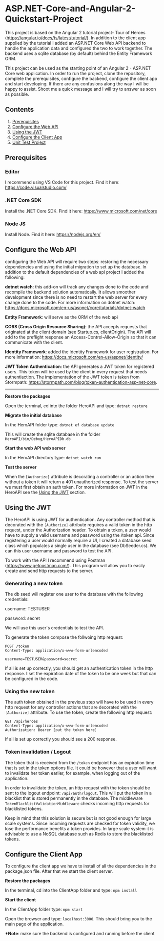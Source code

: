 # ASP.NET-Core-and-Angular-2-Quickstart-Project
This project is based on the Angular 2 tutorial project- Tour of Heroes (https://angular.io/docs/ts/latest/tutorial/). In addition to the client app supplied by the tutorial I added an ASP.NET Core Web API backend to handle the application data and configured the two to work together. The backend uses a sqlite database (by default) behind the Entity Framework ORM. 

This project can be used as the starting point of an Angular 2 - ASP.NET Core web application. In order to run the project, clone the repository, complete the prerequisites, configure the backend, configure the client app and start developing. If there are any confusions along the way I will be happy to assist. Shoot me a quick message and I will try to answer as soon as possible.  

## Contents

1. [Prerequisites](#prerequisites)
2. [Configure the Web API](#configure-the-web-api)
3. [Using the JWT](#using-the-jwt)
4. [Configure the Client App](#configure-the-client-app)
5. [Unit Test Project](#unit-test-project)

## Prerequisites

### Editor
I recommend using VS Code for this project. Find it here: https://code.visualstudio.com/

### .NET Core SDK
Install the .NET Core SDK. Find it here: https://www.microsoft.com/net/core

### Node JS
Install Node. Find it here: https://nodejs.org/en/


## Configure the Web API

configuring the Web API will require two steps: restoring the necessary dependencies and using the initial migration to set up the database. In addition to the default dependencies of a web api project I added the following:

**dotnet watch**: this add-on will track any changes done to the code and recompile the backend solution automatically. It allows smoother development since there is no need to restart the web server for every change done to the code. For more information on dotnet watch: https://docs.microsoft.com/en-us/aspnet/core/tutorials/dotnet-watch

**Entity Framework**: will serve as the ORM of the web api

**CORS (Cross Origin Resource Sharing)**: the API accepts requests that originated at the client domain (see Startup.cs, clientOrigin). The API will add to the preflight response an Access-Control-Allow-Origin so that it can communicate with the client.  

**Identity Framework**: added the Identity Framework for user registration. For more information: https://docs.microsoft.com/en-us/aspnet/identity/

**JWT Token Authentication**: the API generates a JWT token for registered users. This token will be used by the client in every request that needs authentiaction. The implementation of the JWT token is taken from Stormpath: https://stormpath.com/blog/token-authentication-asp-net-core.

---

__Restore the packages__

Open the terminal, cd into the folder HeroAPI and type: `dotnet restore`

__Migrate the initial database__

In the HeroAPI folder type: `dotnet ef database update`

This will create the sqlite database in the folder `HeroAPI/bin/Debug/HeroAPIDb.db`

__Start the web API web server__

In the HeroAPI directory type: `dotnet watch run`

__Test the server__

When the `[Authorize]` attribute is decorating a controller or an action then without a token it will return a 401 unauthorized response. To test the server we must first obtain an auth token. For more information on JWT in the HeroAPI see the [Using the JWT](#using-the-jwt) section.  


## Using the JWT

The HeroAPI is using JWT for authentication. Any controller method that is decorated with the `[Authorize]` attribute requires a valid token in the http request, under the Authorization header. To obtain a token, a user would have to supply a valid username and password using the /token api. Since registering a user would normally require a UI, I created a database seed class which populates a single user in the database (see DbSeeder.cs). We can this user username and password to test the API.

To work with the API I recommend using Postman (https://www.getpostman.com/). This program will allow you to easily create and send http requests to the server. 

### Generating a new token

The db seed will register one user to the database with the following credentials:

username: TESTUSER

password: secret

We will use this user's credentials to test the API. 

To generate the token compose the follwoing http request:

```
POST /token
Content-Type: application/x-www-form-urlencoded

username=TESTUSER&password=secret
```
If all is set up correctly, you should get an authentication token in the http response. I set the expiration date of the token to be one week but that can be configured in the code. 

### Using the new token

The auth token obtained in the previous step will have to be used in every http request for any controller actions that are decorated with the `[Authorize]` attribute. To use the token, create the following http request:

```
GET /api/heroes
Content-Type: application/x-www-form-urlencoded
Authorization: Bearer [put the token here]
```
If all is set up correctly you should see a 200 response.

### Token invalidation / Logout

The token that is received from the `/token` endpoint has an expiration time that is set in the token options file. It could be however that a user will want to invalidate her token earlier, for example, when logging out of the application. 

In order to invalidate the token, an http request with the token should be sent to the logout endpoint: `/api/auth/logout`. This will put the token in a blacklist that is stored permanently in the database. The middleware `TokenBlacklistValidationMiddleware` checks incoming http requests for blacklisted tokens. 

Keep in mind that this solution is secure but is not good enough for large scale systems. Since incoming requests are checked for token validity, we lose the performance benefits a token provides. In large scale system it is advisable to use a NoSQL database such as Redis to store the blacklisted tokens. 

## Configure the Client App

To configure the client app we have to install of all the dependencies in the package.json file. After that we start the client server.

__Restore the packages__

In the terminal, cd into the ClientApp folder and type: `npm install`

__Start the client__

In the ClientApp folder type: `npm start`

Open the browser and type: `localhost:3000`. This should bring you to the main page of the application. 

__*Note__: make sure the backend is configured and running before the client 




